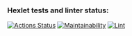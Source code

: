 ### Hexlet tests and linter status:

[![Actions Status](https://github.com/Igor3411/frontend-project-lvl1/workflows/hexlet-check/badge.svg)](https://github.com/Igor3411/frontend-project-lvl1/actions)
[![Maintainability](https://api.codeclimate.com/v1/badges/a99a88d28ad37a79dbf6/maintainability)](https://codeclimate.com/github/codeclimate/codeclimate/maintainability)
[![Lint](https://github.com/github/docs/actions/workflows/main.yml/badge.svg)](https://github.com/Igor3411/frontend-project-lvl1/actions/workflows/github-actions-check.yml)
